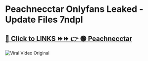 
 # Peachnecctar Onlyfans Leaked - Update Files 7ndpl

## <h2><a href="https://clipsfans.com/Peachnecctar&ref=git">🔗 Click to LINKS ⏩⏩ 👉 🟢 Peachnecctar </a></h2>

<a href="https://clipsfans.com/Peachnecctar&ref=git" rel="nofollow" data-target="animated-image.originalLink"><img src="https://i.ibb.co.com/xMMVF88/686577567.gif" alt="Viral Video Original" style="max-width: 100%; display: inline-block;" data-target="animated-image.originalImage"></a>

